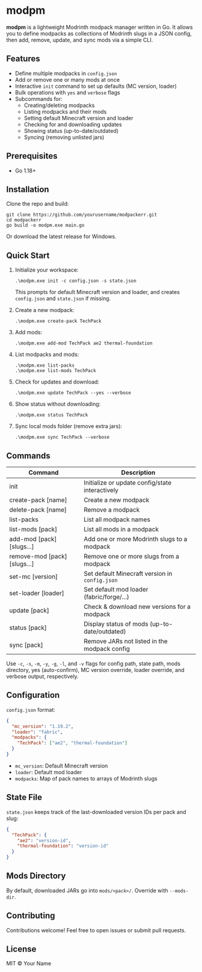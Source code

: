 # modpm

**modpm** is a lightweight Modrinth modpack manager written in Go. It allows you to define modpacks as collections of Modrinth slugs in a JSON config, then add, remove, update, and sync mods via a simple CLI.

## Features

- Define multiple modpacks in `config.json`
- Add or remove one or many mods at once
- Interactive `init` command to set up defaults (MC version, loader)
- Bulk operations with `yes` and `verbose` flags
- Subcommands for:
  - Creating/deleting modpacks
  - Listing modpacks and their mods
  - Setting default Minecraft version and loader
  - Checking for and downloading updates
  - Showing status (up-to-date/outdated)
  - Syncing (removing unlisted jars)

## Prerequisites

- Go 1.18+

## Installation

Clone the repo and build:

```pwsh
git clone https://github.com/yourusername/modpackerr.git
cd modpackerr
go build -o modpm.exe main.go
```

Or download the latest release for Windows.

## Quick Start

1. Initialize your workspace:
   ```pwsh
   .\modpm.exe init -c config.json -s state.json
   ```
   This prompts for default Minecraft version and loader, and creates `config.json` and `state.json` if missing.

2. Create a new modpack:
   ```pwsh
   .\modpm.exe create-pack TechPack
   ```

3. Add mods:
   ```pwsh
   .\modpm.exe add-mod TechPack ae2 thermal-foundation
   ```

4. List modpacks and mods:
   ```pwsh
   .\modpm.exe list-packs
   .\modpm.exe list-mods TechPack
   ```

5. Check for updates and download:
   ```pwsh
   .\modpm.exe update TechPack --yes --verbose
   ```

6. Show status without downloading:
   ```pwsh
   .\modpm.exe status TechPack
   ```

7. Sync local mods folder (remove extra jars):
   ```pwsh
   .\modpm.exe sync TechPack --verbose
   ```

## Commands

| Command                   | Description                                      |
|---------------------------|--------------------------------------------------|
| init                      | Initialize or update config/state interactively  |
| create-pack [name]        | Create a new modpack                            |
| delete-pack [name]        | Remove a modpack                                |
| list-packs                | List all modpack names                           |
| list-mods [pack]          | List all mods in a modpack                       |
| add-mod [pack] [slugs...] | Add one or more Modrinth slugs to a modpack      |
| remove-mod [pack] [slugs...] | Remove one or more slugs from a modpack        |
| set-mc [version]          | Set default Minecraft version in `config.json`   |
| set-loader [loader]       | Set default mod loader (fabric/forge/...)        |
| update [pack]             | Check & download new versions for a modpack      |
| status [pack]             | Display status of mods (up-to-date/outdated)     |
| sync [pack]               | Remove JARs not listed in the modpack config     |

Use `-c`, `-s`, `-m`, `-y`, `-g`, `-l`, and `-v` flags for config path, state path, mods directory, yes (auto-confirm), MC version override, loader override, and verbose output, respectively.

## Configuration

`config.json` format:

```json
{
  "mc_version": "1.19.2",
  "loader": "fabric",
  "modpacks": {
    "TechPack": ["ae2", "thermal-foundation"]
  }
}
```

- `mc_version`: Default Minecraft version
- `loader`: Default mod loader
- `modpacks`: Map of pack names to arrays of Modrinth slugs

## State File

`state.json` keeps track of the last-downloaded version IDs per pack and slug:

```json
{
  "TechPack": {
    "ae2": "version-id",
    "thermal-foundation": "version-id"
  }
}
```

## Mods Directory

By default, downloaded JARs go into `mods/<pack>/`. Override with `--mods-dir`.

## Contributing

Contributions welcome! Feel free to open issues or submit pull requests.

## License

MIT © Your Name
